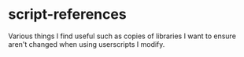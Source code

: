 # script-references
Various things I find useful such as copies of libraries I want to ensure aren't changed when using userscripts I modify.
